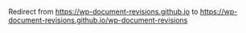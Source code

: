 Redirect from https://wp-document-revisions.github.io to https://wp-document-revisions.github.io/wp-document-revisions
